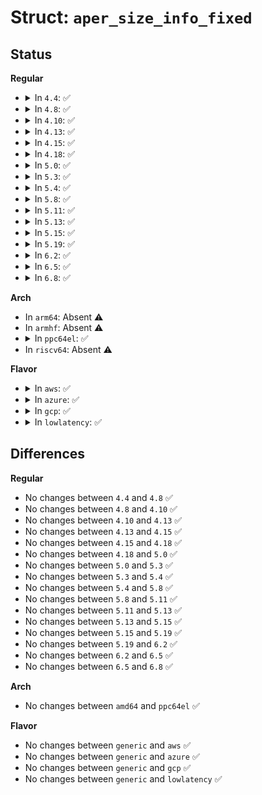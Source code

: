 # Struct: <code>aper_size_info_fixed</code>

## Status
<b>Regular</b>
<ul>
<li>
<details>
<summary>In <code>4.4</code>: ✅</summary>

```c
struct aper_size_info_fixed {
    int size;
    int num_entries;
    int page_order;
};
```
</details>
</li>
<li>
<details>
<summary>In <code>4.8</code>: ✅</summary>

```c
struct aper_size_info_fixed {
    int size;
    int num_entries;
    int page_order;
};
```
</details>
</li>
<li>
<details>
<summary>In <code>4.10</code>: ✅</summary>

```c
struct aper_size_info_fixed {
    int size;
    int num_entries;
    int page_order;
};
```
</details>
</li>
<li>
<details>
<summary>In <code>4.13</code>: ✅</summary>

```c
struct aper_size_info_fixed {
    int size;
    int num_entries;
    int page_order;
};
```
</details>
</li>
<li>
<details>
<summary>In <code>4.15</code>: ✅</summary>

```c
struct aper_size_info_fixed {
    int size;
    int num_entries;
    int page_order;
};
```
</details>
</li>
<li>
<details>
<summary>In <code>4.18</code>: ✅</summary>

```c
struct aper_size_info_fixed {
    int size;
    int num_entries;
    int page_order;
};
```
</details>
</li>
<li>
<details>
<summary>In <code>5.0</code>: ✅</summary>

```c
struct aper_size_info_fixed {
    int size;
    int num_entries;
    int page_order;
};
```
</details>
</li>
<li>
<details>
<summary>In <code>5.3</code>: ✅</summary>

```c
struct aper_size_info_fixed {
    int size;
    int num_entries;
    int page_order;
};
```
</details>
</li>
<li>
<details>
<summary>In <code>5.4</code>: ✅</summary>

```c
struct aper_size_info_fixed {
    int size;
    int num_entries;
    int page_order;
};
```
</details>
</li>
<li>
<details>
<summary>In <code>5.8</code>: ✅</summary>

```c
struct aper_size_info_fixed {
    int size;
    int num_entries;
    int page_order;
};
```
</details>
</li>
<li>
<details>
<summary>In <code>5.11</code>: ✅</summary>

```c
struct aper_size_info_fixed {
    int size;
    int num_entries;
    int page_order;
};
```
</details>
</li>
<li>
<details>
<summary>In <code>5.13</code>: ✅</summary>

```c
struct aper_size_info_fixed {
    int size;
    int num_entries;
    int page_order;
};
```
</details>
</li>
<li>
<details>
<summary>In <code>5.15</code>: ✅</summary>

```c
struct aper_size_info_fixed {
    int size;
    int num_entries;
    int page_order;
};
```
</details>
</li>
<li>
<details>
<summary>In <code>5.19</code>: ✅</summary>

```c
struct aper_size_info_fixed {
    int size;
    int num_entries;
    int page_order;
};
```
</details>
</li>
<li>
<details>
<summary>In <code>6.2</code>: ✅</summary>

```c
struct aper_size_info_fixed {
    int size;
    int num_entries;
    int page_order;
};
```
</details>
</li>
<li>
<details>
<summary>In <code>6.5</code>: ✅</summary>

```c
struct aper_size_info_fixed {
    int size;
    int num_entries;
    int page_order;
};
```
</details>
</li>
<li>
<details>
<summary>In <code>6.8</code>: ✅</summary>

```c
struct aper_size_info_fixed {
    int size;
    int num_entries;
    int page_order;
};
```
</details>
</li>
</ul>
<b>Arch</b>
<ul>
<li>
In <code>arm64</code>: Absent ⚠️
</li>
<li>
In <code>armhf</code>: Absent ⚠️
</li>
<li>
<details>
<summary>In <code>ppc64el</code>: ✅</summary>

```c
struct aper_size_info_fixed {
    int size;
    int num_entries;
    int page_order;
};
```
</details>
</li>
<li>
In <code>riscv64</code>: Absent ⚠️
</li>
</ul>
<b>Flavor</b>
<ul>
<li>
<details>
<summary>In <code>aws</code>: ✅</summary>

```c
struct aper_size_info_fixed {
    int size;
    int num_entries;
    int page_order;
};
```
</details>
</li>
<li>
<details>
<summary>In <code>azure</code>: ✅</summary>

```c
struct aper_size_info_fixed {
    int size;
    int num_entries;
    int page_order;
};
```
</details>
</li>
<li>
<details>
<summary>In <code>gcp</code>: ✅</summary>

```c
struct aper_size_info_fixed {
    int size;
    int num_entries;
    int page_order;
};
```
</details>
</li>
<li>
<details>
<summary>In <code>lowlatency</code>: ✅</summary>

```c
struct aper_size_info_fixed {
    int size;
    int num_entries;
    int page_order;
};
```
</details>
</li>
</ul>

## Differences
<b>Regular</b>
<ul>
<li>
No changes between <code>4.4</code> and <code>4.8</code> ✅
</li>
<li>
No changes between <code>4.8</code> and <code>4.10</code> ✅
</li>
<li>
No changes between <code>4.10</code> and <code>4.13</code> ✅
</li>
<li>
No changes between <code>4.13</code> and <code>4.15</code> ✅
</li>
<li>
No changes between <code>4.15</code> and <code>4.18</code> ✅
</li>
<li>
No changes between <code>4.18</code> and <code>5.0</code> ✅
</li>
<li>
No changes between <code>5.0</code> and <code>5.3</code> ✅
</li>
<li>
No changes between <code>5.3</code> and <code>5.4</code> ✅
</li>
<li>
No changes between <code>5.4</code> and <code>5.8</code> ✅
</li>
<li>
No changes between <code>5.8</code> and <code>5.11</code> ✅
</li>
<li>
No changes between <code>5.11</code> and <code>5.13</code> ✅
</li>
<li>
No changes between <code>5.13</code> and <code>5.15</code> ✅
</li>
<li>
No changes between <code>5.15</code> and <code>5.19</code> ✅
</li>
<li>
No changes between <code>5.19</code> and <code>6.2</code> ✅
</li>
<li>
No changes between <code>6.2</code> and <code>6.5</code> ✅
</li>
<li>
No changes between <code>6.5</code> and <code>6.8</code> ✅
</li>
</ul>
<b>Arch</b>
<ul>
<li>
No changes between <code>amd64</code> and <code>ppc64el</code> ✅
</li>
</ul>
<b>Flavor</b>
<ul>
<li>
No changes between <code>generic</code> and <code>aws</code> ✅
</li>
<li>
No changes between <code>generic</code> and <code>azure</code> ✅
</li>
<li>
No changes between <code>generic</code> and <code>gcp</code> ✅
</li>
<li>
No changes between <code>generic</code> and <code>lowlatency</code> ✅
</li>
</ul>
